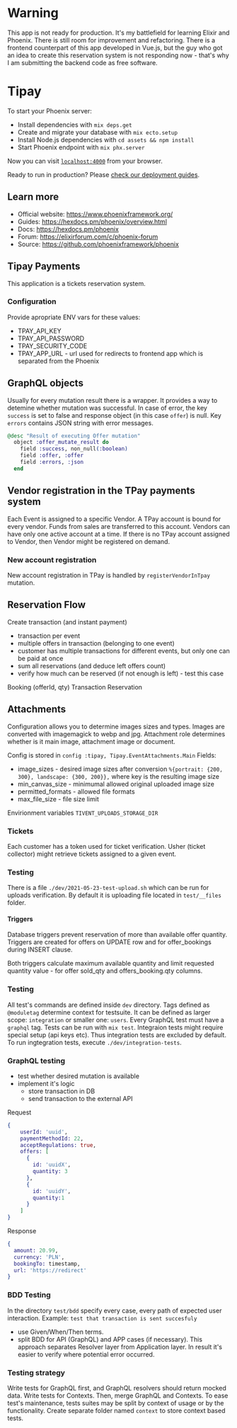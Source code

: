 # Warning
This app is not ready for production. It's my battlefield for learning Elixir and Phoenix. There is still room for improvement and refactoring.
There is a frontend counterpart of this app developed in Vue.js, but the guy who got an idea to create this reservation system is not responding now - that's why I am submitting the backend code as free software.

# Tipay

To start your Phoenix server:

  * Install dependencies with `mix deps.get`
  * Create and migrate your database with `mix ecto.setup`
  * Install Node.js dependencies with `cd assets && npm install`
  * Start Phoenix endpoint with `mix phx.server`

Now you can visit [`localhost:4000`](http://localhost:4000) from your browser.

Ready to run in production? Please [check our deployment guides](https://hexdocs.pm/phoenix/deployment.html).

## Learn more

  * Official website: https://www.phoenixframework.org/
  * Guides: https://hexdocs.pm/phoenix/overview.html
  * Docs: https://hexdocs.pm/phoenix
  * Forum: https://elixirforum.com/c/phoenix-forum
  * Source: https://github.com/phoenixframework/phoenix

## Tipay Payments
This application is a tickets reservation system.

### Configuration
Provide apropriate ENV vars for these values:
- TPAY_API_KEY
- TPAY_API_PASSWORD
- TPAY_SECURITY_CODE
- TPAY_APP_URL - url used for redirects to frontend app which is separated from the Phoenix

## GraphQL objects
Usually for every mutation result there is a wrapper. It provides a way to detemine whether mutation was successful. 
In case of error, the key `success` is set to false and response object (in this case `offer`) is null. Key `errors` contains JSON string with error messages. 
```elixir
@desc "Result of executing Offer mutation"
  object :offer_mutate_result do
    field :success, non_null(:boolean)
    field :offer, :offer
    field :errors, :json
  end
```

## Vendor registration in the TPay payments system
Each Event is assigned to a specific Vendor. A TPay account is bound for every vendor. Funds from sales are transferred to this account.
Vendors can have only one active account at a time.
If there is no TPay account assigned to Vendor, then Vendor might be registered on demand.

### New account registration
New account registration in TPay is handled by `registerVendorInTpay` mutation.

## Reservation Flow
Create transaction (and instant payment)
- transaction per event
- multiple offers in transaction (belonging to one event)
- customer has multiple transactions for different events, but only one can be paid at once
- sum all reservations (and deduce left offers count)
- verify how much can be reserved (if not enough is left) - test this case

Booking (offerId, qty)
Transaction
Reservation

## Attachments
Configuration allows you to determine images sizes and types. 
Images are converted with imagemagick to webp and jpg.
Attachment role determines whether is it main image, attachment image or document.

Config is stored in `config :tipay, Tipay.EventAttachments.Main`
Fields:
  - image_sizes - desired image sizes after conversion `%{portrait: {200, 300}, landscape: {300, 200}},` where key is the resulting image size
  - min_canvas_size - minimumal allowed original uploaded image size
  - permitted_formats - allowed file formats
  - max_file_size - file size limit

Envirionment variables
`TIVENT_UPLOADS_STORAGE_DIR`

### Tickets
Each customer has a token used for ticket verification. 
Usher (ticket collector) might retrieve tickets assigned to a given event.

### Testing
There is a file `./dev/2021-05-23-test-upload.sh` which can be run for uploads verification.
By default it is uploading file located in `test/__files` folder.

#### Triggers
Database triggers prevent reservation of more than available offer quantity. Triggers are created for offers on UPDATE row and for offer_bookings during INSERT clause.

Both triggers calculate maximum available quantity and limit requested quantity value - for offer sold_qty and offers_booking.qty columns. 

### Testing
All test's commands are defined inside `dev` directory. Tags defined as `@moduletag` determine context for testsuite. It can be defined as larger scope: `integration` or smaller one: `users`. Every GraphQL test must have a `graphql` tag.
Tests can be run with `mix test`. Integraion tests might require special setup (api keys etc). Thus integration tests are excluded by default. To run ingtegration tests, execute `./dev/integration-tests`. 
### GraphQL testing
- test whether desired mutation is available
- implement it's logic
  - store transaction in DB
  - send transaction to the external API

Request
```elixir
{
    userId: 'uuid',
    paymentMethodId: 22,
    acceptRegulations: true,
    offers: [
      {
        id: 'uuidX',
        quantity: 3
      },
      {
        id: 'uuidY',
        quantity:1
      }
    ]
}
```
Response
```elixir
{
  amount: 20.99,
  currency: 'PLN',
  bookingTo: timestamp,
  url: 'https://redirect'
}
```

### BDD Testing
In the directory `test/bdd` specify every case, every path of expected user interaction.
Example:
`test that transaction is sent succesfuly`

- use Given/When/Then terms.
- split BDD for API (GraphQL) and APP cases (if necessary). This approach separates Resolver layer from Application layer. In result it's easier to verify where potential error occurred.

### Testing strategy
Write tests for GraphQL first, and GraphQL resolvers should return mocked data.
Write tests for Contexts.
Then, merge GraphQL and Contexts.
To ease test's maintenance, tests suites may be split by context of usage or by the functionality. Create separate folder named `context` to store context based tests.
